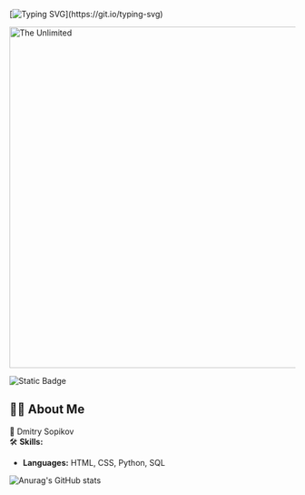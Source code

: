 <!-- Typing SVG -->
[![Typing SVG](https://readme-typing-svg.herokuapp.com?size=24&width=600&lines=Welcome+To+Dmitry+Sopikov's+Github+Profile..)](https://git.io/typing-svg)

<img src="https://github.com/MrJonson75/my_work/blob/main/animiene-miene.gif"   alt="The Unlimited" width="600">

![Static Badge](https://img.shields.io/badge/py-python-blue?logo=python)

## 🙋‍♂️ About Me

🚀 Dmitry Sopikov  
🛠️ **Skills:**
- **Languages:** HTML, CSS, Python, SQL


![Anurag's GitHub stats](https://github-readme-stats.vercel.app/api?username=anuraghazra&show_icons=true&theme=radical)
